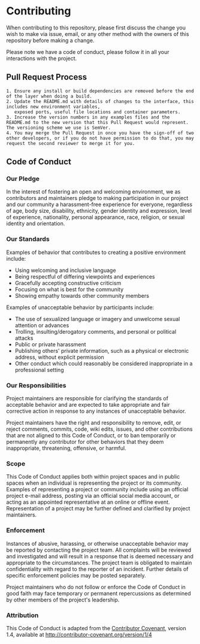 # Contributing

When contributing to this repository, please first discuss the change you wish to make via issue, email,
or any other method with the owners of this repository before making a change.

Please note we have a code of conduct, please follow it in all your interactions with the project.

## Pull Request Process


    1. Ensure any install or build dependencies are removed before the end of the layer when doing a build.
    2. Update the README.md with details of changes to the interface, this includes new environment variables,
       exposed ports, useful file locations and container parameters.
    3. Increase the version numbers in any examples files and the README.md to the new version that this Pull Request would represent. The versioning scheme we use is SemVer.
    4. You may merge the Pull Request in once you have the sign-off of two other developers, or if you do not have permission to do that, you may request the second reviewer to merge it for you.


## Code of Conduct

### Our Pledge

In the interest of fostering an open and welcoming environment, we as contributors and maintainers pledge
to making participation in our project and our community a harassment-free experience for everyone,
regardless of age, body size, disability, ethnicity, gender identity and expression, level of experience,
nationality, personal appearance, race, religion, or sexual identity and orientation.


### Our Standards

Examples of behavior that contributes to creating a positive environment include:


- Using welcoming and inclusive language
- Being respectful of differing viewpoints and experiences
- Gracefully accepting constructive criticism
- Focusing on what is best for the community
- Showing empathy towards other community members

Examples of unacceptable behavior by participants include:

- The use of sexualized language or imagery and unwelcome sexual attention or advances
- Trolling, insulting/derogatory comments, and personal or political attacks
- Public or private harassment
- Publishing others' private information, such as a physical or electronic address, without explicit permission
- Other conduct which could reasonably be considered inappropriate in a professional setting

### Our Responsibilities

Project maintainers are responsible for clarifying the standards of acceptable behavior and are expected
to take appropriate and fair corrective action in response to any instances of unacceptable behavior.

Project maintainers have the right and responsibility to remove, edit, or reject comments, commits,
code, wiki edits, issues, and other contributions that are not aligned to this Code of Conduct, or to ban
temporarily or permanently any contributor for other behaviors that they deem inappropriate, threatening,
offensive, or harmful.

### Scope

This Code of Conduct applies both within project spaces and in public spaces when an individual is
representing the project or its community. Examples of representing a project or community include
using an official project e-mail address, posting via an official social media account, or acting
as an appointed representative at an online or offline event. Representation of a project may be further
defined and clarified by project maintainers.

### Enforcement

Instances of abusive, harassing, or otherwise unacceptable behavior may be reported by contacting the project team.
All complaints will be reviewed and investigated and will result in a response
that is deemed necessary and appropriate to the circumstances. The project team is obligated to maintain
confidentiality with regard to the reporter of an incident. Further details of specific enforcement policies
may be posted separately.

Project maintainers who do not follow or enforce the Code of Conduct in good faith may face temporary
or permanent repercussions as determined by other members of the project's leadership.

### Attribution

This Code of Conduct is adapted from the [Contributor Covenant](https://www.contributor-covenant.org/),
version 1.4, available at http://contributor-covenant.org/version/1/4